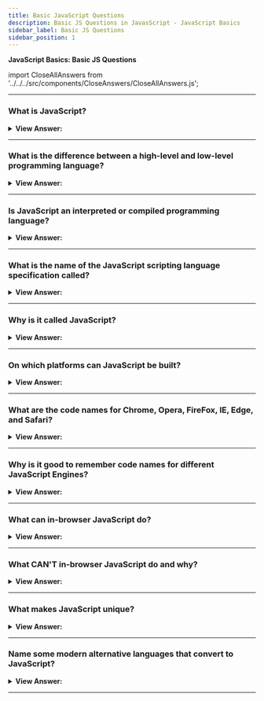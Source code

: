 ```yaml
---
title: Basic JavaScript Questions
description: Basic JS Questions in JavasScript - JavaScript Basics
sidebar_label: Basic JS Questions
sidebar_position: 1
---
```


**JavaScript Basics: Basic JS Questions**

import CloseAllAnswers from '../../../src/components/CloseAnswers/CloseAllAnswers.js';

<CloseAllAnswers />

---

### What is JavaScript?

<details className='answer'>
  <summary>
    <strong>View Answer:</strong>
  </summary>
  <div>
    <div>
      <strong>Interview Response:</strong> JavaScript is a high-level, dynamically typed, interpreted scripting language used to create interactive effects in the browser or server.<br/><br/>
    </div>

:::note

It should be noted, to maintain efficient speed in the browser, V8 translates JavaScript code into more efficient machine code instead of using an interpreter. During execution, it compiles JavaScript code into machine code using a JIT (Just-In-Time) compiler, much like SpiderMonkey or Rhino in the Mozilla browser.

:::

  </div>
</details>

---

### What is the difference between a high-level and low-level programming language?

<details>
  <summary>
    <strong>View Answer:</strong>
  </summary>
  <div>
    <div>
      <strong>Interview Response:</strong> A high-level language gets compiled without detailed knowledge of the underlying computer. For example, managing memory, knowing what processor is running, and keeping track of things like pointers are not necessary. High-level languages are more accessible to write and manage than low or mid-level programming languages because they are platform-independent. The major distinction between high-level and low-level languages is that programmers can readily grasp, interpret, and compile high-level languages when compared to machines. Machines, on the other hand, can interpret low-level language more readily than humans.
    </div>
  </div>
</details>

---

### Is JavaScript an interpreted or compiled programming language?

<details>
  <summary>
    <strong>View Answer:</strong>
  </summary>
  <div>
    <div>
      <strong>Interview Response:</strong> JavaScript is an interpreted language.
    </div>
    <br />
    <div>
      <strong>Technical Response:</strong> In a compiled language, the target machine directly translates the program. The target machine does not translate the source code directly into an interpreted language. Instead, a different program, an interpreter, reads and executes the code. In simple terms: JavaScript is an interpreted language.
    </div>
  </div>
</details>

---

### What is the name of the JavaScript scripting language specification called?

<details>
  <summary>
    <strong>View Answer:</strong>
  </summary>
  <div>
    <div>
      <strong>Interview Response:</strong> ECMAScript with a reference guide named ECMA-262.
    </div>
  </div>
</details>

---

### Why is it called JavaScript?

<details>
  <summary>
    <strong>View Answer:</strong>
  </summary>
  <div>
    <div>
      <strong>Interview Response:</strong> JavaScript was initially named "Live Script," but because of the popularity of Java. It was renamed too JavaScript as a play on the notoriety of the Java programming language, but they are considerably different. JavaScript is a high-level programming language, and Java is a mid-level programming language.
      </div>
  </div>
</details>

---

### On which platforms can JavaScript be built?

<details>
  <summary>
    <strong>View Answer:</strong>
  </summary>
  <div>
    <div>
      <strong>Interview Response:</strong> JavaScript works in any environment that has a JS engine.
    </div>
    <br />
    <div>
      <strong>Technical Response:</strong> Today, JavaScript can execute not only in the browser but also on the server or any device with a unique JavaScript engine like Node.js.
    </div>
  </div>
</details>

---

### What are the code names for Chrome, Opera, FireFox, IE, Edge, and Safari?

<details>
  <summary>
    <strong>View Answer:</strong>
  </summary>
  <div>
    <div>
      <strong>Technical Response:</strong>
      <br />
      <br />
      <ol>
        <li>V8 - in Chrome and Opera</li>
        <li>Spider Monkey - in FireFox</li>
        <li>Chakra - in Internet Explorer</li>
        <li>Chakra Core - in Microsoft Edge</li>
        <li>Nitro / SquirrelFish - in Safari</li>
      </ol>
    </div>
  </div>
</details>

---

### Why is it good to remember code names for different JavaScript Engines?

<details>
  <summary>
    <strong>View Answer:</strong>
  </summary>
  <div>
    <div>
      <strong>Interview Response:</strong> It is good to remember the names of engines to ensure features work in all environments. If not, we must write a polyfill.
    </div>
    <br />
    <div>
      <strong>Technical Response:</strong> The code names are good to remember because they get used in developer articles on the internet. For instance, if "V8 supports a feature X, " it probably works in Chrome and Opera.
    </div>
  </div>
</details>

---

### What can in-browser JavaScript do?

<details>
  <summary><strong>View Answer:</strong></summary>
  <div>
  <div><strong>Interview Response:</strong> In-browser JavaScript can do everything related to a webpage like manipulation, interaction with the user, and the webserver.</div><br />
  <div><strong>Technical Response:</strong> JavaScript's capabilities get heavily influenced by the environment in which it runs. Node.js, for example, includes methods that allow JavaScript to read/write arbitrary files and make network requests.<br/><br/>In-browser JavaScript can accomplish everything related to webpage alteration, user interaction, and webserver interaction.
  </div>
  </div><br/>
 <strong>For instance, in-browser JavaScript can:</strong>

1. Modify the existing text, add HTML, and design the page.
2. Respond to user activities, such as mouse clicks, pointer movements, and keystrokes.
3. Send network requests to distant servers and download and upload files (so-called AJAX and COMET technologies).
4. Get and set cookies, ask the visitor questions, and display messages
5. Track client-side data ("local storage").

</details>

---

### What CAN'T in-browser JavaScript do and why?

<details>
  <summary>
    <strong>View Answer:</strong>
  </summary>
  <div>
    <div>
      <strong>Interview Response:</strong> JavaScript's abilities are limited to ensure a user's safety in the browser. The aim is to prevent a malicious website from accessing users' data or harming them.
    </div>
    <br />
    <div>
      <strong>Technical Response:</strong> JavaScript's capabilities in the browser are limited to safeguard the user's safety. The purpose is to prevent a malicious website from acquiring private information or inflicting data damage to users.
    </div>
    <div>
      <strong>Examples of such constraints include:</strong>
      <br />
      <br />
      <ol>
        <li>
          JavaScript permits us to read/write files directly on the hard disk, copy them, or run applications on a web page, and it does not have direct access to OS functionality.
        </li>
        <li>
        	Modern browsers allow it to interact with files. Still, access is limited and only provided if the user performs specific actions, such as "dropping" a file into a browser window or choosing it through a tag.
        </li>
        <li>
          Interacting with the camera/microphone and other devices is possible, but it requires the user's explicit consent. The JavaScript-enabled page may not secretly activate a web camera, examine its surroundings, and communicate the data.
        </li>
        <li>
          JavaScript from one page may not be able to access JavaScript from another if they are from separate sites (from a different domain, protocol, or port).
        </li>
        <li>
          JavaScript can easily connect with the server that serves the current page through the internet. However, its capacity to receive data from other sites/domains is severely limited. Although feasible, it requires explicit agreement from the remote side (represented in HTTP headers).
        </li>
      </ol>
    </div>
  </div>
</details>

---

### What makes JavaScript unique?

<details>
  <summary>
    <strong>View Answer:</strong>
  </summary>
  <div>
    <div>
      <strong>Interview Response:</strong> JavaScript is unique because it fully integrates HTML and CSS, and all major browsers support it. JavaScript is the only browser technology that combines all three of these features. That distinguishes JavaScript and explains why it is the most widely used technology for designing browser interfaces.
    </div>
    <br />
  </div>
    </details>

---

### Name some modern alternative languages that convert to JavaScript?

<details>
  <summary>
    <strong>View Answer:</strong>
  </summary>
  <div>
    <div>
      <strong>Interview Response:</strong> Some of the alternatives to JavaScript include Coffee Script, TypeScript, Flow, Brython, Dart, and Kotlin.
    </div>
    <br />
    <div>
      <strong>Technical Response:</strong> Several popular languages are trans-piled (converted) to JavaScript before running in the browser.
    </div>
    <br />
    <div>
      <strong>Examples of such languages:</strong>
      <br />
      <br />
      <ol>
        <li>
          <strong>CoffeeScript</strong> is a "syntactic sugar" for JavaScript. It introduces shorter syntax, allowing us to write more transparent and more precise code—usually, Ruby devs like it.
        </li>
        <li>
          <strong>TypeScript</strong> concentrates on adding "strict data typing" to simplify the development and support of complex systems, and Microsoft develops it.
        </li>
        <li>
          <strong>Flow</strong> also adds data typing, but differently, and Facebook developed it.
        </li>
        <li>
          <strong>Dart</strong> is a standalone language with an engine that runs in non-browser environments (like mobile apps) and converts to JavaScript—developed by Google.
        </li>
        <li>
          <strong>Brython</strong> is a Python transpiler to JavaScript that enables the writing of applications in pure Python without JavaScript.
        </li>
        <li>
          <strong>Kotlin</strong> is a modern, concise and safe programming language that can target the browser or Node.
        </li>
      </ol>
    </div>
  </div>
</details>

---
